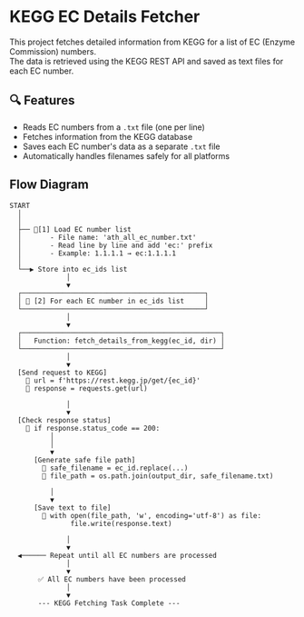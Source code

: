 # KEGG EC Details Fetcher

This project fetches detailed information from KEGG for a list of EC (Enzyme Commission) numbers.  
The data is retrieved using the KEGG REST API and saved as text files for each EC number.

## 🔍 Features

- Reads EC numbers from a `.txt` file (one per line)
- Fetches information from the KEGG database
- Saves each EC number's data as a separate `.txt` file
- Automatically handles filenames safely for all platforms

## Flow Diagram

```
START
  │
  │
  ├── 🔹[1] Load EC number list
  │       - File name: 'ath_all_ec_number.txt'
  │       - Read line by line and add 'ec:' prefix
  │       - Example: 1.1.1.1 → ec:1.1.1.1
  │
  └──▶ Store into ec_ids list
              │
              ▼
  ┌─────────────────────────────────────────────┐
  │ 🔁 [2] For each EC number in ec_ids list     │
  └─────────────────────────────────────────────┘
              │
              ▼
  ┌─────────────────────────────────────────────────┐
  │   Function: fetch_details_from_kegg(ec_id, dir) │
  └─────────────────────────────────────────────────┘
              │
              ▼
  [Send request to KEGG]
    🔸 url = f'https://rest.kegg.jp/get/{ec_id}'
    🔸 response = requests.get(url)

              │
              ▼
  [Check response status]
    🔸 if response.status_code == 200:
          │
          │
          ▼
      [Generate safe file path]
        🔸 safe_filename = ec_id.replace(...)
        🔸 file_path = os.path.join(output_dir, safe_filename.txt)

          │
          ▼
      [Save text to file]
        🔸 with open(file_path, 'w', encoding='utf-8') as file:
               file.write(response.text)

              │
              ▼
  ◀────── Repeat until all EC numbers are processed
              │
              ▼
       ✅ All EC numbers have been processed
              │
              ▼
       --- KEGG Fetching Task Complete ---
```


       
